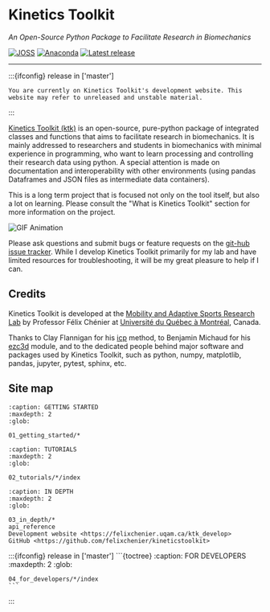 # Kinetics Toolkit

*An Open-Source Python Package to Facilitate Research in Biomechanics*

[![JOSS](https://joss.theoj.org/papers/10.21105/joss.03714/status.svg)](https://doi.org/10.21105/joss.03714)
[![Anaconda](https://anaconda.org/conda-forge/kineticstoolkit/badges/version.svg)](https://anaconda.org/conda-forge/kineticstoolkit)
[![Latest release](https://anaconda.org/conda-forge/kineticstoolkit/badges/latest_release_date.svg)](https://anaconda.org/conda-forge/kineticstoolkit)

---

:::{ifconfig} release in ['master']
```{warning}
You are currently on Kinetics Toolkit's development website. This website may refer to unreleased and unstable material.
```
:::

[Kinetics Toolkit (ktk)](https://kineticstoolkit.uqam.ca) is an open-source, pure-python package of integrated classes and functions that aims to facilitate research in biomechanics. It is mainly addressed to researchers and students in biomechanics with minimal experience in programming, who want to learn processing and controlling their research data using python. A special attention is made on documentation and interoperability with other environments (using pandas Dataframes and JSON files as intermediate data containers).

This is a long term project that is focused not only on the tool itself, but also a lot on learning. Please consult the "What is Kinetics Toolkit" section for more information on the project.

![GIF Animation](https://felixchenier.uqam.ca/wp-content/uploads/2020/05/Sample_ktk.Player_Wheelchair.gif)

Please ask questions and submit bugs or feature requests on the [git-hub issue tracker](https://github.com/felixchenier/kineticstoolkit/issues). While I develop Kinetics Toolkit primarily for my lab and have limited resources for troubleshooting, it will be my great pleasure to help if I can.

## Credits

Kinetics Toolkit is developed at the [Mobility and Adaptive Sports Research Lab](https://felixchenier.uqam.ca) by Professor Félix Chénier at [Université du Québec à Montréal](https://uqam.ca), Canada.

Thanks to Clay Flannigan for his [icp](https://github.com/ClayFlannigan/icp) method, to Benjamin Michaud for his [ezc3d](https://github.com/pyomeca/ezc3d) module, and to the dedicated people behind major software and packages used by Kinetics Toolkit, such as python, numpy, matplotlib, pandas, jupyter, pytest, sphinx, etc.


## Site map

```{toctree}
:caption: GETTING STARTED
:maxdepth: 2
:glob:

01_getting_started/*
```

```{toctree}
:caption: TUTORIALS
:maxdepth: 2
:glob:

02_tutorials/*/index
```

```{toctree}
:caption: IN DEPTH
:maxdepth: 2
:glob:

03_in_depth/*
api_reference
Development website <https://felixchenier.uqam.ca/ktk_develop>
GitHub <https://github.com/felixchenier/kineticstoolkit>
```

:::{ifconfig} release in ['master']
    ```{toctree}
    :caption: FOR DEVELOPERS
    :maxdepth: 2
    :glob:

    04_for_developers/*/index
    ```
:::
